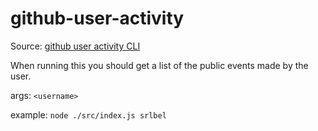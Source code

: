 # github-user-activity

Source: [github user activity CLI](https://roadmap.sh/projects/github-user-activity)

When running this you should get a list of the public events made by the user.

args: `<username>`

example: `node ./src/index.js srlbel`
